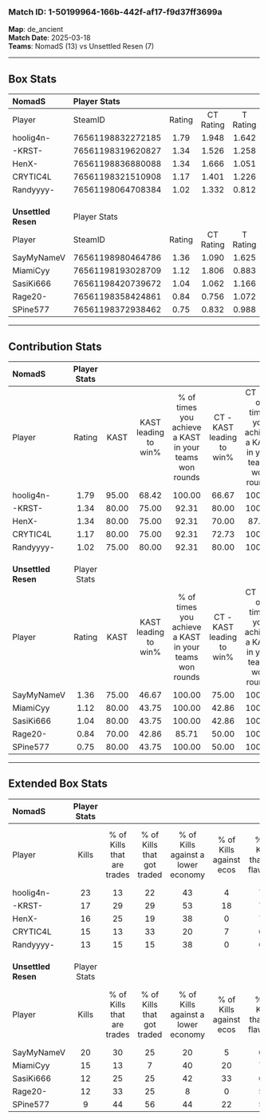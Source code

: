 ### Match ID: 1-50199964-166b-442f-af17-f9d37ff3699a  
**Map**: de_ancient  
**Match Date**: 2025-03-18  
**Teams**: NomadS (13) vs Unsettled Resen (7)  

---  

## Box Stats  

| **NomadS**          | Player Stats      |        |           |          |       |       |       |         |        |      |     |
| :- | :- | :-: | :-: | :-: | :-: | :-: | :-: | :-: | :-: | :-: | :-: |
| Player              | SteamID           | Rating | CT Rating | T Rating | KAST  |  ADR  | Kills | Assists | Deaths | K/D  | HS% |
| hoolig4n-           | 76561198832272185 |  1.79  |   1.948   |  1.642   | 95.00 | 108.5 |  23   |    8    |   13   | 1.77 | 43  |
| -KRST-              | 76561198319620827 |  1.34  |   1.526   |  1.258   | 80.00 | 87.2  |  17   |    5    |   13   | 1.31 | 41  |
| HenX-               | 76561198836880088 |  1.34  |   1.666   |  1.051   | 80.00 | 97.1  |  16   |    7    |   13   | 1.23 | 62  |
| CRYTIC4L            | 76561198321510908 |  1.17  |   1.401   |  1.226   | 80.00 | 80.0  |  15   |    4    |   15   | 1.00 | 93  |
| Randyyyy-           | 76561198064708384 |  1.02  |   1.332   |  0.812   | 75.00 | 60.7  |  13   |    5    |   14   | 0.93 | 38  |
|                     |                   |        |           |          |       |       |       |         |        |      |     |
|                     |                   |        |           |          |       |       |       |         |        |      |     |
|                     |                   |        |           |          |       |       |       |         |        |      |     |
| **Unsettled Resen** | Player Stats      |        |           |          |       |       |       |         |        |      |     |
| Player              | SteamID           | Rating | CT Rating | T Rating | KAST  |  ADR  | Kills | Assists | Deaths | K/D  | HS% |
| SayMyNameV          | 76561198980464786 |  1.36  |   1.090   |  1.625   | 75.00 | 107.7 |  20   |    4    |   18   | 1.11 | 55  |
| MiamiCyy            | 76561198193028709 |  1.12  |   1.806   |  0.883   | 80.00 | 66.3  |  15   |    2    |   15   | 1.00 | 40  |
| SasiKi666           | 76561198420739672 |  1.04  |   1.062   |  1.166   | 80.00 | 78.8  |  12   |    5    |   15   | 0.80 | 58  |
| Rage20-             | 76561198358424861 |  0.84  |   0.756   |  1.072   | 70.00 | 68.5  |  12   |    7    |   19   | 0.63 | 83  |
| SPine577            | 76561198372938462 |  0.75  |   0.832   |  0.988   | 80.00 | 42.4  |   9   |    7    |   17   | 0.53 | 33  |
---  

## Contribution Stats  

| **NomadS**          | Player Stats |       |                      |                                                        |                           |                                                             |                          |                                                            |
| :- | :-: | :-: | :-: | :-: | :-: | :-: | :-: | :-: |
| Player              |    Rating    | KAST  | KAST leading to win% | % of times you achieve a KAST in your teams won rounds | CT - KAST leading to win% | CT - % of times you achieve a KAST in your teams won rounds | T - KAST leading to win% | T - % of times you achieve a KAST in your teams won rounds |
| hoolig4n-           |     1.79     | 95.00 |        68.42         |                         100.00                         |           66.67           |                           100.00                            |          71.43           |                           100.00                           |
| -KRST-              |     1.34     | 80.00 |        75.00         |                         92.31                          |           80.00           |                           100.00                            |          66.67           |                           80.00                            |
| HenX-               |     1.34     | 80.00 |        75.00         |                         92.31                          |           70.00           |                            87.50                            |          83.33           |                           100.00                           |
| CRYTIC4L            |     1.17     | 80.00 |        75.00         |                         92.31                          |           72.73           |                           100.00                            |          80.00           |                           80.00                            |
| Randyyyy-           |     1.02     | 75.00 |        80.00         |                         92.31                          |           80.00           |                           100.00                            |          80.00           |                           80.00                            |
|                     |              |       |                      |                                                        |                           |                                                             |                          |                                                            |
|                     |              |       |                      |                                                        |                           |                                                             |                          |                                                            |
|                     |              |       |                      |                                                        |                           |                                                             |                          |                                                            |
| **Unsettled Resen** | Player Stats |       |                      |                                                        |                           |                                                             |                          |                                                            |
| Player              |    Rating    | KAST  | KAST leading to win% | % of times you achieve a KAST in your teams won rounds | CT - KAST leading to win% | CT - % of times you achieve a KAST in your teams won rounds | T - KAST leading to win% | T - % of times you achieve a KAST in your teams won rounds |
| SayMyNameV          |     1.36     | 75.00 |        46.67         |                         100.00                         |           75.00           |                           100.00                            |          36.36           |                           100.00                           |
| MiamiCyy            |     1.12     | 80.00 |        43.75         |                         100.00                         |           42.86           |                           100.00                            |          44.44           |                           100.00                           |
| SasiKi666           |     1.04     | 80.00 |        43.75         |                         100.00                         |           42.86           |                           100.00                            |          44.44           |                           100.00                           |
| Rage20-             |     0.84     | 70.00 |        42.86         |                         85.71                          |           50.00           |                           100.00                            |          37.50           |                           75.00                            |
| SPine577            |     0.75     | 80.00 |        43.75         |                         100.00                         |           50.00           |                           100.00                            |          40.00           |                           100.00                           |
---  

## Extended Box Stats  

| **NomadS**          | Player Stats |                            |                            |                                    |                         |                              |                                 |        |                             |                                     |                          |                               |                            |
| :- | :-: | :-: | :-: | :-: | :-: | :-: | :-: | :-: | :-: | :-: | :-: | :-: | :-: |
| Player              |    Kills     | % of Kills that are trades | % of Kills that got traded | % of Kills against a lower economy | % of Kills against ecos | % of Kills that are flawless | % of Kills that are close duels | Deaths | % of Deaths that get traded | % of Deaths against a lower economy | % of Deaths against ecos | % of Deaths that are flawless | % of Deaths that are close |
| hoolig4n-           |      23      |             13             |             22             |                 43                 |            4            |              70              |                4                |   13   |              8              |                 23                  |            8             |              77               |             0              |
| -KRST-              |      17      |             29             |             29             |                 53                 |           18            |              76              |                6                |   13   |             23              |                 23                  |            0             |              38               |             23             |
| HenX-               |      16      |             25             |             19             |                 38                 |            0            |              75              |                6                |   13   |             23              |                 31                  |            0             |              62               |             15             |
| CRYTIC4L            |      15      |             13             |             33             |                 20                 |            7            |              67              |                0                |   15   |             40              |                 20                  |            7             |              67               |             0              |
| Randyyyy-           |      13      |             15             |             15             |                 38                 |            0            |              62              |                8                |   14   |             29              |                 36                  |            7             |              71               |             7              |
|                     |              |                            |                            |                                    |                         |                              |                                 |        |                             |                                     |                          |                               |                            |
|                     |              |                            |                            |                                    |                         |                              |                                 |        |                             |                                     |                          |                               |                            |
|                     |              |                            |                            |                                    |                         |                              |                                 |        |                             |                                     |                          |                               |                            |
| **Unsettled Resen** | Player Stats |                            |                            |                                    |                         |                              |                                 |        |                             |                                     |                          |                               |                            |
| Player              |    Kills     | % of Kills that are trades | % of Kills that got traded | % of Kills against a lower economy | % of Kills against ecos | % of Kills that are flawless | % of Kills that are close duels | Deaths | % of Deaths that get traded | % of Deaths against a lower economy | % of Deaths against ecos | % of Deaths that are flawless | % of Deaths that are close |
| SayMyNameV          |      20      |             30             |             25             |                 20                 |            5            |              60              |                5                |   18   |             11              |                 17                  |            11            |              61               |             17             |
| MiamiCyy            |      15      |             13             |             7              |                 40                 |           20            |              73              |               13                |   15   |             33              |                  7                  |            7             |              80               |             0              |
| SasiKi666           |      12      |             25             |             25             |                 42                 |           33            |              67              |               17                |   15   |             20              |                 13                  |            7             |              53               |             7              |
| Rage20-             |      12      |             33             |             25             |                 8                  |            0            |              58              |                8                |   19   |             21              |                 21                  |            11            |              74               |             0              |
| SPine577            |      9       |             44             |             56             |                 44                 |           22            |              56              |                0                |   17   |             35              |                  6                  |            6             |              82               |             0              |
